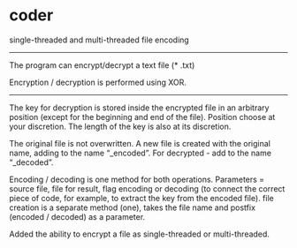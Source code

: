 # coder
single-threaded and multi-threaded file encoding
<hr>
The program can encrypt/decrypt a text file (* .txt)

Encryption / decryption is performed using XOR.
<hr>
The key for decryption is stored inside the encrypted file in an arbitrary position (except for the beginning and end of the file).
Position choose at your discretion. The length of the key is also at its discretion.

The original file is not overwritten.
A new file is created with the original name, adding to the name “_encoded”.
For decrypted - add to the name “_decoded”.

Encoding / decoding is one method for both operations.
Parameters = source file, file for result, flag encoding or decoding
(to connect the correct piece of code, for example, to extract the key from the encoded file).
file creation is a separate method (one),
takes the file name and postfix (encoded / decoded) as a parameter.

Added the ability to encrypt a file as single-threaded or multi-threaded.
